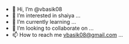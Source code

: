 - 👋 Hi, I’m @vbasik08
- 👀 I’m interested in shaiya ...
- 🌱 I’m currently learning ...
- 💞️ I’m looking to collaborate on ...
- 📫 How to reach me vbasik08@gmail.com ...

<!---
vbasik08/vbasik08 is a ✨ special ✨ repository because its `README.md` (this file) appears on your GitHub profile.
You can click the Preview link to take a look at your changes.
--->
